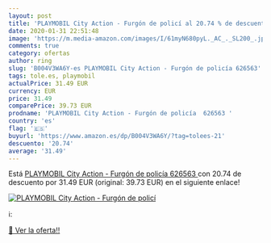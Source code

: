```yaml
---
layout: post
title: 'PLAYMOBIL City Action - Furgón de policí al 20.74 % de descuento'
date: 2020-01-31 22:51:48
image: 'https://m.media-amazon.com/images/I/61myN680pyL._AC_._SL200_.jpg'
comments: true
category: ofertas
author: ring
slug: 'B004V3WA6Y-es PLAYMOBIL City Action - Furgón de policía 626563'
tags: tole.es, playmobil
actualPrice: 31.49 EUR
currency: EUR
price: 31.49
comparePrice: 39.73 EUR
prodname: 'PLAYMOBIL City Action - Furgón de policía  626563 '
country: 'es'
flag: '🇪🇸'
buyurl: 'https://www.amazon.es/dp/B004V3WA6Y/?tag=tolees-21'
descuento: '20.74'
average: '31.49'
---
```


Está [PLAYMOBIL City Action - Furgón de policía  626563 ](https://www.amazon.es/dp/B004V3WA6Y/?tag=tolees-21) con 20.74 de descuento por 31.49 EUR (original: 39.73 EUR) en el siguiente enlace!

[![PLAYMOBIL City Action - Furgón de policí](https://m.media-amazon.com/images/I/61myN680pyL._AC_._SL200_.jpg)](https://www.amazon.es/dp/B004V3WA6Y/?tag=tolees-21)

ℹ️:


[🛒 Ver la oferta!!](https://www.amazon.es/dp/B004V3WA6Y/?tag=tolees-21)
